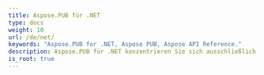 ```yaml
---
title: Aspose.PUB für .NET
type: docs
weight: 10
url: /de/net/
keywords: "Aspose.PUB for .NET, Aspose PUB, Aspose API Reference."
description: Aspose.PUB für .NET konzentrieren Sie sich ausschließlich auf Ihre Geschäftslogik, anstatt auf die zugrunde liegenden Details des .pub-Dateiformats einzugehen.
is_root: true
---
```

